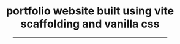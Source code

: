 <h1 align=center> portfolio website built using vite scaffolding and vanilla css</h1>
<div align=center>
    <hr width=80%/>
</div>
